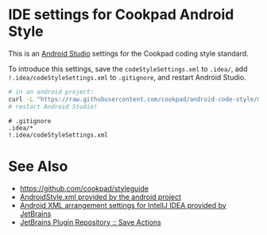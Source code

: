 # IDE settings for Cookpad Android Style

This is an [Android Studio](https://developer.android.com/sdk/index.html) settings for the Cookpad coding style standard.

To introduce this settings, save the `codeStyleSettings.xml` to `.idea/`,
add `!.idea/codeStyleSettings.xml` to `.gitignore`,
and restart Android Studio.

```sh
# in an android project:
curl -L "https://raw.githubusercontent.com/cookpad/android-code-style/master/.idea/codeStyleSettings.xml" > .idea/codeStyleSettings.xml
# restart Android Studio!
```

```gitignore
# .gitignore
.idea/*
!.idea/codeStyleSettings.xml
```

# See Also

* https://github.com/cookpad/styleguide
* [AndroidStyle.xml provided by the android project ](https://github.com/android/platform_development/blob/master/ide/intellij/codestyles/AndroidStyle.xml)
* [Android XML arrangement settings for IntellJ IDEA provided by JetBrains](http://blog.jetbrains.com/idea/2013/10/rearrange-attributes-in-android-xml-files-with-intellij-idea-13/)
* [JetBrains Plugin Repository :: Save Actions](https://plugins.jetbrains.com/plugin/7642?pr=idea)
